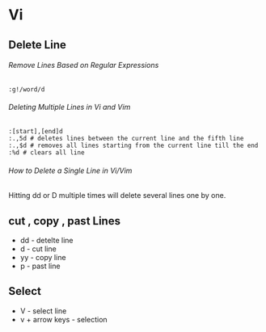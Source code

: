 
# Vi 

## Delete Line
######  Remove Lines Based on Regular Expressions 
```
:g!/word/d
```
######  Deleting Multiple Lines in Vi and Vim 
```
:[start],[end]d
:.,5d # deletes lines between the current line and the fifth line
:.,$d # removes all lines starting from the current line till the end
:%d # clears all line
```
######  How to Delete a Single Line in Vi/Vim 
Hitting dd or D multiple times will delete several lines one by one.

## cut , copy , past Lines

* dd - detelte line
* d  - cut line
* yy - copy line
* p  - past line

## Select
 * V - select line
 * v + arrow keys - selection
